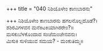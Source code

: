 +++
title = "040 ನಿಶಿಯೊಳೇಂ ಕಾಣಬಾರನು"

+++
ನಿಶಿಯೊಳೇಂ ಕಾಣಬಾರನು ಹಗಲನೊಲ್ಲದೊಡೆ?।  
ಶಶಿರವಿಗಳವನ ಮನೆಕಿಟಕಿಯಾಗಿರರೇಂ?॥  
ಮಸಕುಬೆಳಕೊಂದಾದ ಸಂಜೆಮಂಜೇನವನು।  
ಮಿಸುಕಿ ಸುಳಿಯುವ ಸಮಯ? - ಮಂಕುತಿಮ್ಮ॥  
